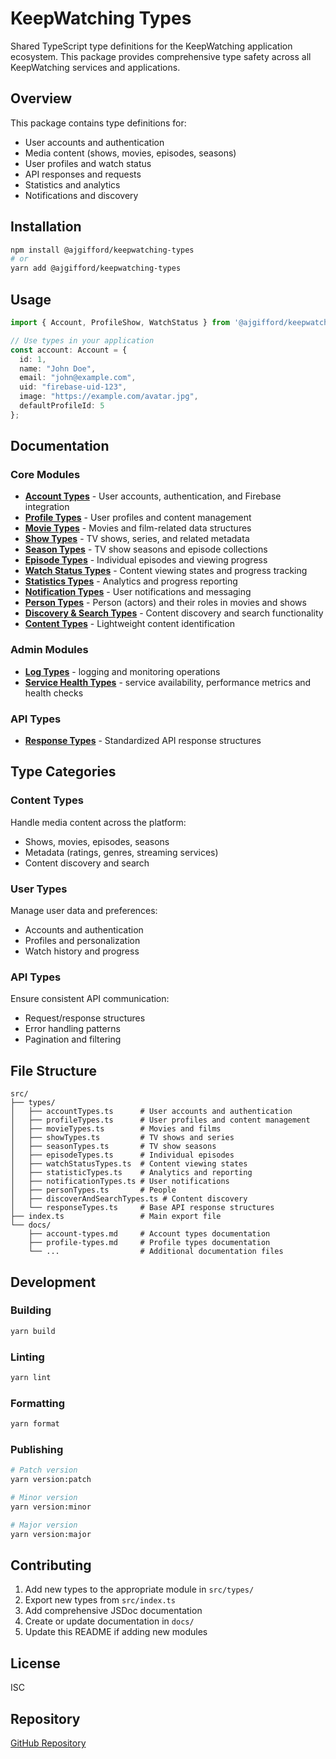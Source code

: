 # KeepWatching Types

Shared TypeScript type definitions for the KeepWatching application ecosystem. This package provides comprehensive type safety across all KeepWatching services and applications.

## Overview

This package contains type definitions for:
- User accounts and authentication
- Media content (shows, movies, episodes, seasons)
- User profiles and watch status
- API responses and requests
- Statistics and analytics
- Notifications and discovery

## Installation

```bash
npm install @ajgifford/keepwatching-types
# or
yarn add @ajgifford/keepwatching-types
```

## Usage

```typescript
import { Account, ProfileShow, WatchStatus } from '@ajgifford/keepwatching-types';

// Use types in your application
const account: Account = {
  id: 1,
  name: "John Doe",
  email: "john@example.com",
  uid: "firebase-uid-123",
  image: "https://example.com/avatar.jpg",
  defaultProfileId: 5
};
```

## Documentation

### Core Modules

- **[Account Types](./docs/account-types.md)** - User accounts, authentication, and Firebase integration
- **[Profile Types](./docs/profile-types.md)** - User profiles and content management
- **[Movie Types](./docs/movie-types.md)** - Movies and film-related data structures
- **[Show Types](./docs/show-types.md)** - TV shows, series, and related metadata
- **[Season Types](./docs/season-types.md)** - TV show seasons and episode collections
- **[Episode Types](./docs/episode-types.md)** - Individual episodes and viewing progress
- **[Watch Status Types](./docs/watch-status-types.md)** - Content viewing states and progress tracking
- **[Statistics Types](./docs/statistics-types.md)** - Analytics and progress reporting
- **[Notification Types](./docs/notification-types.md)** - User notifications and messaging
- **[Person Types](./docs/person-types.md)** - Person (actors) and their roles in movies and shows
- **[Discovery & Search Types](./docs/discover-search-types.md)** - Content discovery and search functionality
- **[Content Types](./docs/content-types.md)** - Lightweight content identification

### Admin Modules

- **[Log Types](./docs/log-types.md)** - logging and monitoring operations
- **[Service Health Types](./docs/log-types.md)** - service availability, performance metrics and health checks


### API Types

- **[Response Types](./docs/response-types.md)** - Standardized API response structures

## Type Categories

### Content Types
Handle media content across the platform:
- Shows, movies, episodes, seasons
- Metadata (ratings, genres, streaming services)
- Content discovery and search

### User Types
Manage user data and preferences:
- Accounts and authentication
- Profiles and personalization
- Watch history and progress

### API Types
Ensure consistent API communication:
- Request/response structures
- Error handling patterns
- Pagination and filtering

## File Structure

```
src/
├── types/
│   ├── accountTypes.ts      # User accounts and authentication
│   ├── profileTypes.ts      # User profiles and content management
│   ├── movieTypes.ts        # Movies and films
│   ├── showTypes.ts         # TV shows and series
│   ├── seasonTypes.ts       # TV show seasons
│   ├── episodeTypes.ts      # Individual episodes
│   ├── watchStatusTypes.ts  # Content viewing states
│   ├── statisticTypes.ts    # Analytics and reporting
│   ├── notificationTypes.ts # User notifications
│   ├── personTypes.ts       # People
│   ├── discoverAndSearchTypes.ts # Content discovery
│   └── responseTypes.ts     # Base API response structures
├── index.ts                 # Main export file
└── docs/
    ├── account-types.md     # Account types documentation
    ├── profile-types.md     # Profile types documentation
    └── ...                  # Additional documentation files
```

## Development

### Building

```bash
yarn build
```

### Linting

```bash
yarn lint
```

### Formatting

```bash
yarn format
```

### Publishing

```bash
# Patch version
yarn version:patch

# Minor version
yarn version:minor

# Major version
yarn version:major
```

## Contributing

1. Add new types to the appropriate module in `src/types/`
2. Export new types from `src/index.ts`
3. Add comprehensive JSDoc documentation
4. Create or update documentation in `docs/`
5. Update this README if adding new modules

## License

ISC

## Repository

[GitHub Repository](https://github.com/ajgifford/keepwatching-types)